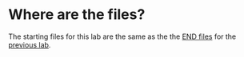 # Where are the files?

The starting files for this lab are the same as the the [END files](https://github.com/microsoft/copilot-camp/tree/main/src/extend-m365-copilot/path-a-lab02-first-api-plugin/trey-research) for the [previous lab](https://microsoft.github.io/copilot-camp/pages/extend-m365-copilot/02-api-plugin/).
